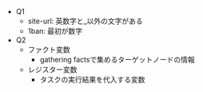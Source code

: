 - Q1
    - site-url: 英数字と_以外の文字がある
    - 1ban: 最初が数字
- Q2
    - ファクト変数
        - gathering factsで集めるターゲットノードの情報
    - レジスター変数
        - タスクの実行結果を代入する変数